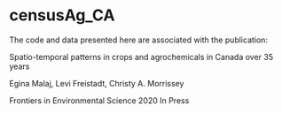 # censusAg_CA
The code and data presented here are associated with the publication:

Spatio-temporal patterns in crops and agrochemicals in Canada over 35 years

Egina Malaj, Levi Freistadt, Christy A. Morrissey

Frontiers in Environmental Science 2020 In Press
